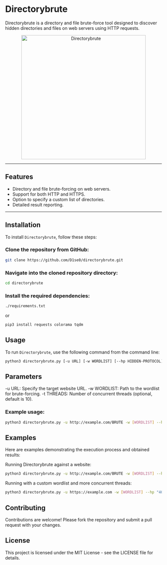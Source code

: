 # Directorybrute

Directorybrute is a directory and file brute-force tool designed to discover hidden directories and files on web servers using HTTP requests.

<p align="center">
  <img src="https://github.com/D1se0/directorybrute/assets/164921056/e62ade8c-809e-4cd8-be17-c2d751e470d6" alt="Directorybrute" width="400">
</p>

---


## Features

- Directory and file brute-forcing on web servers.
- Support for both HTTP and HTTPS.
- Option to specify a custom list of directories.
- Detailed result reporting.

---

## Installation

To install `Directorybrute`, follow these steps:

### Clone the repository from GitHub:

```bash
git clone https://github.com/D1se0/directorybrute.git
```

### Navigate into the cloned repository directory:

```bash
cd directorybrute
```
### Install the required dependencies:

```bash
./requirements.txt
```
or

```bash
pip3 install requests colorama tqdm
```

## Usage

To run `Directorybrute`, use the following command from the command line:

```bash
python3 directorybrute.py [-u URL] [-w WORDLIST] [--hp HIDDEN-PROTOCOL] [-x EXTENSIONS] [-t THREADS]
```

## Parameters
  -u URL: Specify the target website URL.
  -w WORDLIST: Path to the wordlist for brute-forcing.
  -t THREADS: Number of concurrent threads (optional, default is 10).

### Example usage:

```bash
python3 directorybrute.py -u http://example.com/BRUTE -w [WORDLIST] --hp "404" -x "txt,html,php"
```

## Examples

Here are examples demonstrating the execution process and obtained results:

Running Directorybrute against a website:

```bash
python3 directorybrute.py -u http://example.com/BRUTE -w [WORDLIST] --hp "404"
```

Running with a custom wordlist and more concurrent threads:

```bash
python3 directorybrute.py -u https://example.com -w [WORDLIST] --hp "404" -x "txt,html,php" -t 30
```

## Contributing

Contributions are welcome! Please fork the repository and submit a pull request with your changes.

## License

This project is licensed under the MIT License - see the LICENSE file for details.

